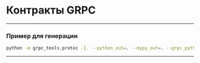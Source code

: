 # Контракты GRPC

---

### Пример для генерации

```bash
python -m grpc_tools.protoc -I. --python_out=. --mypy_out=. --grpc_python_out=. protos/user_service/user_service.proto
```

---